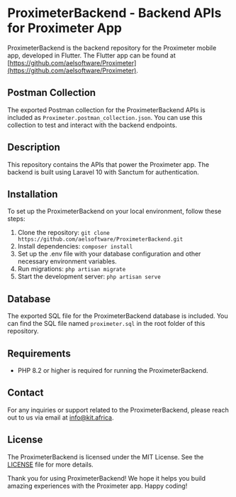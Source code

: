 # ProximeterBackend - Backend APIs for Proximeter App

ProximeterBackend is the backend repository for the Proximeter mobile app, developed in Flutter. The Flutter app can be found at [https://github.com/aelsoftware/Proximeter](https://github.com/aelsoftware/Proximeter).

## Postman Collection

The exported Postman collection for the ProximeterBackend APIs is included as `Proximeter.postman_collection.json`. You can use this collection to test and interact with the backend endpoints.

## Description

This repository contains the APIs that power the Proximeter app. The backend is built using Laravel 10 with Sanctum for authentication.

## Installation

To set up the ProximeterBackend on your local environment, follow these steps:

1. Clone the repository: `git clone https://github.com/aelsoftware/ProximeterBackend.git`
2. Install dependencies: `composer install`
3. Set up the .env file with your database configuration and other necessary environment variables.
4. Run migrations: `php artisan migrate`
5. Start the development server: `php artisan serve`

## Database

The exported SQL file for the ProximeterBackend database is included. You can find the SQL file named `proximeter.sql` in the root folder of this repository.

## Requirements

- PHP 8.2 or higher is required for running the ProximeterBackend.

## Contact

For any inquiries or support related to the ProximeterBackend, please reach out to us via email at info@kit.africa.

## License

The ProximeterBackend is licensed under the MIT License. See the [LICENSE](LICENSE) file for more details.

Thank you for using ProximeterBackend! We hope it helps you build amazing experiences with the Proximeter app. Happy coding!
